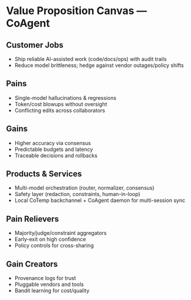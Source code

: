 # Value Proposition Canvas — CoAgent

## Customer Jobs
- Ship reliable AI-assisted work (code/docs/ops) with audit trails
- Reduce model brittleness; hedge against vendor outages/policy shifts

## Pains
- Single-model hallucinations & regressions
- Token/cost blowups without oversight
- Conflicting edits across collaborators

## Gains
- Higher accuracy via consensus
- Predictable budgets and latency
- Traceable decisions and rollbacks

## Products & Services
- Multi-model orchestration (router, normalizer, consensus)
- Safety layer (redaction, constraints, human-in-loop)
- Local CoTemp backchannel + CoAgent daemon for multi-session sync

## Pain Relievers
- Majority/judge/constraint aggregators
- Early-exit on high confidence
- Policy controls for cross-sharing

## Gain Creators
- Provenance logs for trust
- Pluggable vendors and tools
- Bandit learning for cost/quality
